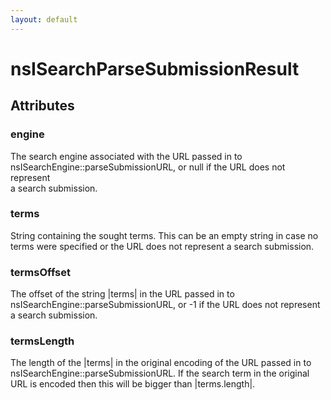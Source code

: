 ```yaml
---
layout: default
---
```


# nsISearchParseSubmissionResult #

## Attributes ##

### engine ###
  
The search engine associated with the URL passed in to  
nsISearchEngine::parseSubmissionURL, or null if the URL does not represent  
a search submission.  
  

### terms ###
  
String containing the sought terms.  This can be an empty string in case no  
terms were specified or the URL does not represent a search submission.  
  

### termsOffset ###
  
The offset of the string |terms| in the URL passed in to  
nsISearchEngine::parseSubmissionURL, or -1 if the URL does not represent  
a search submission.  
  

### termsLength ###
  
The length of the |terms| in the original encoding of the URL passed in to  
nsISearchEngine::parseSubmissionURL. If the search term in the original  
URL is encoded then this will be bigger than |terms.length|.  
  

